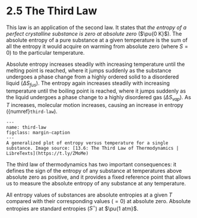 # 2.5 The Third Law 

This law is an application of the second law. It states that *the entropy of a perfect crystalline substance is zero at absolute zero* ($\pu{0 K}$). The absolute entropy of a pure substance at a given temperature is the sum of all the entropy it would acquire on warming from absolute zero (where $S=0$) to the particular temperature. 

Absolute entropy increases steadily with increasing temperature until the melting point is reached, where it jumps suddenly as the substance undergoes a phase change from a highly ordered solid to a disordered liquid ($\Delta S_{fus}$). The entropy again increases steadily with increasing temperature until the boiling point is reached, where it jumps suddenly as the liquid undergoes a phase change to a highly disordered gas ($\Delta S_{vap}$). As $T$ increases, molecular motion increases, causing an increase in entropy ({numref}`third-law`).

```{figure} assets/third-law.jpg
---
name: third-law
figclass: margin-caption
---
A generalized plot of entropy versus temperature for a single substance. Image source: [13.6: The Third Law of Thermodynamics | LibreTexts](https://t.ly/ZMoMe)
```

The third law of thermodynamics has two important consequences: it defines the sign of the entropy of any substance at temperatures above absolute zero as positive, and it provides a fixed reference point that allows us to measure the absolute entropy of any substance at any temperature. 

All entropy values of substances are absolute entropies at a given $T$ compared with their corresponding values ($=0$) at absolute zero. Absolute entropies are standard entropies ($S^\circ$) at $\pu{1 atm}$.


